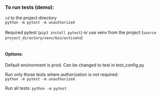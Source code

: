 ### To run tests (demo):
`cd` to the project directory<br/>
`python -m pytest -m unauthorized`
<br/>
<br/>
Required pytest (`pip3 install pytest`) or use venv from the project (`source project_directory/venv/bin/activate`)    
<br/>
#### Options:
Default environment is prod. Can be changed to test in test_config.py
<br/>

Run only those tests where authorization is not required:<br/>
`python -m pytest -m unauthorized`

Run all tests:
`python -m pytest`